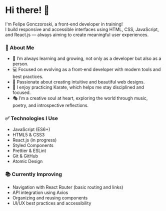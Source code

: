 # Hi there! 👋

I'm Felipe Gonczoroski, a front-end developer in training!  
I build responsive and accessible interfaces using HTML, CSS, JavaScript, and React.js — always aiming to create meaningful user experiences.

### 🚀 About Me

- 🌱 I’m always learning and growing, not only as a developer but also as a person.
- 💻 Focused on evolving as a front-end developer with modern tools and best practices.
- 🎨 Passionate about creating intuitive and beautiful web designs.
- 🥋 I enjoy practicing Karate, which helps me stay disciplined and focused.
- 🎭 I’m a creative soul at heart, exploring the world through music, poetry, and introspective reflections.

### ✅ Technologies I Use

- JavaScript (ES6+)
- HTML5 & CSS3
- React.js (in progress)
- Styled Components
- Prettier & ESLint
- Git & GitHub
- Atomic Design

### 📚 Currently Improving

- Navigation with React Router (basic routing and links)
- API integration using Axios
- Organizing and reusing components
- UI/UX best practices and accessibility

